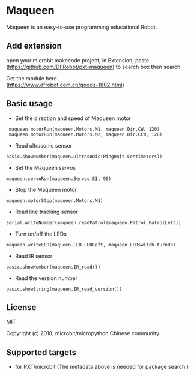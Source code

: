  
# Maqueen

Maqueen is an easy-to-use programming educational Robot.

## Add extension

open your microbit makecode project, in Extension, 
paste  (https://github.com/DFRobot/pxt-maqueen) to 
search box then search.

Get the module here  
(https://www.dfrobot.com.cn/goods-1802.html)
## Basic usage

* Set the direction and speed of Maqueen motor

```blocks
 maqueen.motorRun(maqueen.Motors.M1, maqueen.Dir.CW, 120)
 maqueen.motorRun(maqueen.Motors.M2, maqueen.Dir.CCW, 120)
```

* Read ultrasonic sensor

```blocks
basic.showNumber(maqueen.Ultrasonic(PingUnit.Centimeters))
```

* Set the  Maqueen servos 

```blocks
maqueen.servoRun(maqueen.Servos.S1, 90)
```

* Stop the Maqueen motor 

```blocks
maqueen.motorStop(maqueen.Motors.M1)
```

* Read line tracking sensor

```blocks
serial.writeNumber(maqueen.readPatrol(maqueen.Patrol.PatrolLeft))
```

* Turn on/off the LEDs

```blocks
maqueen.writeLED(maqueen.LED.LEDLeft, maqueen.LEDswitch.turnOn)
```

* Read IR sensor 

```blocks
basic.showNumber(maqueen.IR_read())
```

* Read the version number

```blocks
basic.showString(maqueen.IR_read_version())
```

## License

MIT

Copyright (c) 2018, microbit/micropython Chinese community  


## Supported targets

* for PXT/microbit
(The metadata above is needed for package search.)
